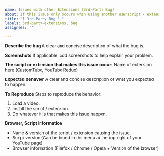 ```yaml
---
name: Issues with other Extensions (3rd-Party Bug)
about: If this issue only occurs when using another userscript / extension for YouTube
title: "[ 3rd-Party Bug ] "
labels: 3rd-party-extensions, bug
assignees: ''

---
```


**Describe the bug**
A clear and concise description of what the bug is.

**Screenshots**
If applicable, add screenshots to help explain your problem.

**The script or extension that makes this issue occur:**
Name of extension here (CustomTube, YouTube Redux)

**Expected behavior**
A clear and concise description of what you expected to happen.

**To Reproduce**
Steps to reproduce the behavior:
1. Load a video.
2. Install the script / extension.
3. Do whatever it is that makes this issue happen.

**Browser, Script information**
- Name & version of the script / extension causing the issue.
- Script version (Can be found in the menu at the top right of your YouTube page)
- Browser information (Firefox / Chrome / Opera + Version of the browser)

